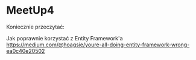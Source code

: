 # MeetUp4

Koniecznie przeczytać:

Jak poprawnie korzystać z Entity Framework'a
https://medium.com/@hoagsie/youre-all-doing-entity-framework-wrong-ea0c40e20502
